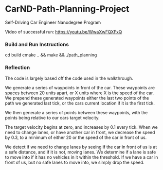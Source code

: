 # CarND-Path-Planning-Project
Self-Driving Car Engineer Nanodegree Program

Video of successful run: https://youtu.be/WwaXwFQXFxQ

### Build and Run Instructions
cd build
cmake .. && make && ./path_planning
   
### Reflection

The code is largely based off the code used in the walkthrough.

We generate a series of waypoints in front of the car. These waypoints are spaces between 20 units apart, or X units where X is the speed of the car. We prepend these generated waypoints either the last two points of the path we generated last tick, or the cars current location if it is the first tick.

We then generate a series of points between these waypoints, with the points being relative to our cars target velocity.

The target velocity begins at zero, and increases by 0.1 every tick. When we need to change lanes, or have another car in front, we decrease the speed by 0.3, to a minimum of either 20 or the speed of the car in front of us.

We detect if we need to change lanes by seeing if the car in front of us is at a safe distance, and if it is not, moving lanes. We determine if a lane is safe to move into if it has no vehicles in it within the threshold. If we have a car in front of us, but no safe lanes to move into, we simply drop the speed.